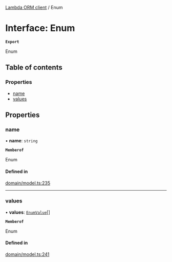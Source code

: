 [Lambda ORM client](../README.md) / Enum

# Interface: Enum

**`Export`**

Enum

## Table of contents

### Properties

- [name](Enum.md#name)
- [values](Enum.md#values)

## Properties

### name

• **name**: `string`

**`Memberof`**

Enum

#### Defined in

[domain/model.ts:235](https://github.com/FlavioLionelRita/lambdaorm-client-node/blob/188ce61/src/lib/domain/model.ts#L235)

___

### values

• **values**: [`EnumValue`](EnumValue.md)[]

**`Memberof`**

Enum

#### Defined in

[domain/model.ts:241](https://github.com/FlavioLionelRita/lambdaorm-client-node/blob/188ce61/src/lib/domain/model.ts#L241)
